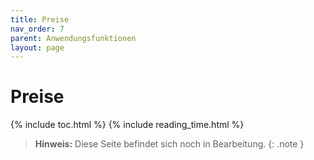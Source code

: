 ```yaml
---
title: Preise
nav_order: 7
parent: Anwendungsfunktionen
layout: page
---
```


# Preise
{% include toc.html %}
{% include reading_time.html %}

> **Hinweis:** Diese Seite befindet sich noch in Bearbeitung.
{: .note }
